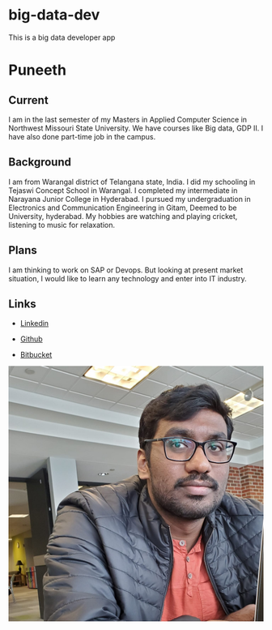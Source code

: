 # big-data-dev
This is a big data developer app

# Puneeth

## Current

I am in the last semester of my Masters in Applied Computer Science in Northwest Missouri State University. We have courses like Big data, GDP II. I have also done part-time job in the campus.

## Background

I am from Warangal district of Telangana state, India. I did my schooling in Tejaswi Concept School in Warangal. I completed my intermediate in Narayana Junior College in Hyderabad. I pursued my undergraduation in Electronics and Communication Engineering in Gitam, Deemed to be University, hyderabad. My hobbies are watching and playing cricket, listening to music for relaxation.

## Plans

I am thinking to work on SAP or Devops. But looking at present market situation, I would like to learn any technology and enter into IT industry.

## Links

- [Linkedin](https://www.linkedin.com/in/puneeth-annam-921b7219a/)

- [Github](https://github.com/Puneeth159)

- [Bitbucket](https://bitbucket.org/Puneethannam/)

![Puneeth](Puneeth.jpg)
